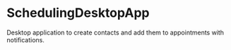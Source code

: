 # SchedulingDesktopApp
Desktop application to create contacts and add them to appointments with notifications.

